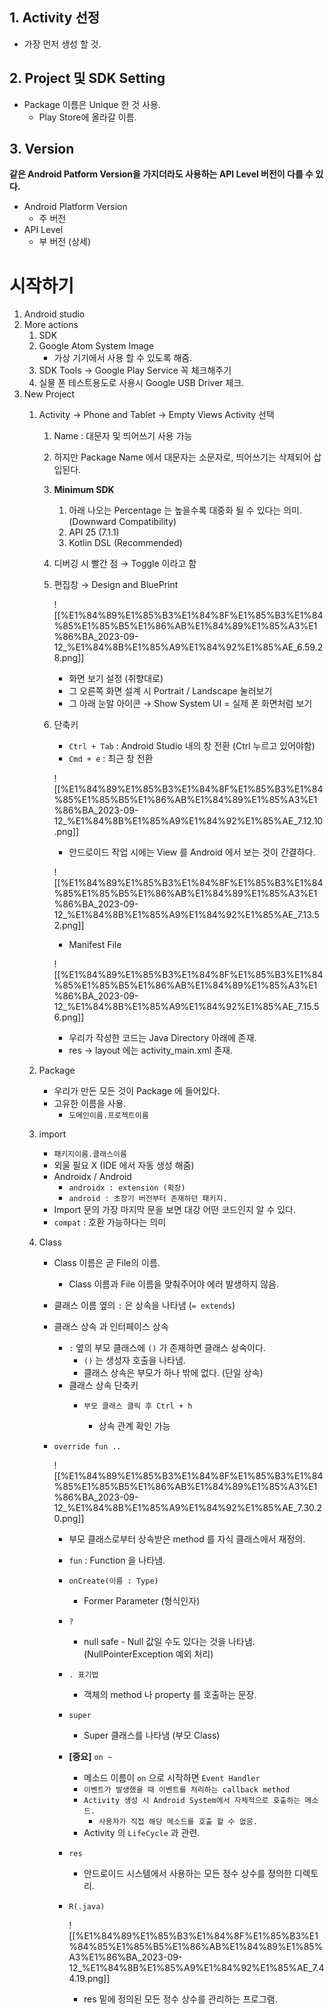   

## 1. Activity 선정

- 가장 먼저 생성 할 것.

  

## 2. Project 및 SDK Setting

- Package 이름은 Unique 한 것 사용.
    - Play Store에 올라갈 이름.

  

## 3. Version

**같은 Android Patform Version을 가지더라도 사용하는 API Level 버전이 다를 수 있다.**

- Android Platform Version
    - 주 버전
- API Level
    - 부 버전 (상세)

  

# 시작하기

  

1. Android studio
2. More actions
    1. SDK
    2. Google Atom System Image
        - 가상 기기에서 사용 할 수 있도록 해줌.
    3. SDK Tools → Google Play Service 꼭 체크해주기
    4. 실물 폰 테스트용도로 사용시 Google USB Driver 체크.
3. New Project
    1. Activity → Phone and Tablet → Empty Views Activity 선택
        1. Name : 대문자 및 띄어쓰기 사용 가능
        2. 하지만 Package Name 에서 대문자는 소문자로, 띄어쓰기는 삭제되어 삽입된다.
        3. **Minimum SDK**
            1. 아래 나오는 Percentage 는 높을수록 대중화 될 수 있다는 의미.(Downward Compatibility)
            2. API 25 (7.1.1)
            3. Kotlin DSL (Recommended)
        4. 디버깅 시 빨간 점 → Toggle 이라고 함
        5. 편집창 → Design and BluePrint
            
            ![[%E1%84%89%E1%85%B3%E1%84%8F%E1%85%B3%E1%84%85%E1%85%B5%E1%86%AB%E1%84%89%E1%85%A3%E1%86%BA_2023-09-12_%E1%84%8B%E1%85%A9%E1%84%92%E1%85%AE_6.59.28.png]]
            
            - 화면 보기 설정 (취향대로)
            - 그 오른쪽 화면 설계 시 Portrait / Landscape 눌러보기
            - 그 아래 눈알 아이콘 → Show System UI = 실제 폰 화면처럼 보기
        6. 단축키
            
            - `Ctrl + Tab` : Android Studio 내의 창 전환 (Ctrl 누르고 있어야함)
            - `Cmd + e` : 최근 창 전환
            
              
            
            ![[%E1%84%89%E1%85%B3%E1%84%8F%E1%85%B3%E1%84%85%E1%85%B5%E1%86%AB%E1%84%89%E1%85%A3%E1%86%BA_2023-09-12_%E1%84%8B%E1%85%A9%E1%84%92%E1%85%AE_7.12.10.png]]
            
            - 안드로이드 작업 시에는 View 를 Android 에서 보는 것이 간결하다.
            
              
            
            ![[%E1%84%89%E1%85%B3%E1%84%8F%E1%85%B3%E1%84%85%E1%85%B5%E1%86%AB%E1%84%89%E1%85%A3%E1%86%BA_2023-09-12_%E1%84%8B%E1%85%A9%E1%84%92%E1%85%AE_7.13.52.png]]
            
            - Manifest File
            
              
            
            ![[%E1%84%89%E1%85%B3%E1%84%8F%E1%85%B3%E1%84%85%E1%85%B5%E1%86%AB%E1%84%89%E1%85%A3%E1%86%BA_2023-09-12_%E1%84%8B%E1%85%A9%E1%84%92%E1%85%AE_7.15.56.png]]
            
            - 우리가 작성한 코드는 Java Directory 아래에 존재.
            - res → layout 에는 activity_main.xml 존재.
            
              
            
    2. Package
        - 우리가 만든 모든 것이 Package 에 들어있다.
        - 고유한 이름을 사용.
            - `도메인이름.프로젝트이름`
    3. import
        
        - `패키지이름.클래스이름`
        - 외울 필요 X (IDE 에서 자동 생성 해줌)
        - Androidx / Android
            - `androidx : extension (확장)`
            - `android : 초창기 버전부터 존재하던 패키지.`
        - Import 문의 가장 마지막 문을 보면 대강 어떤 코드인지 알 수 있다.
        - `compat` : 호환 가능하다는 의미
        
          
        
    4. Class
        - Class 이름은 곧 File의 이름.
            - Class 이름과 File 이름을 맞춰주어야 에러 발생하지 않음.
        - 클래스 이름 옆의 `:` 은 상속을 나타냄 (`= extends`)
        - 클래스 상속 과 인터페이스 상속
            - `:` 옆의 부모 클래스에 `()` 가 존재하면 클래스 상속이다.
                - `()` 는 생성자 호출을 나타냄.
                - 클래스 상속은 부모가 하나 밖에 없다. (단일 상속)
            - 클래스 상속 단축키
                - `부모 클래스 클릭 후 Ctrl + h`
                    
                    - 상속 관계 확인 가능
                    
                      
                    
        - `override fun ..`
            
            ![[%E1%84%89%E1%85%B3%E1%84%8F%E1%85%B3%E1%84%85%E1%85%B5%E1%86%AB%E1%84%89%E1%85%A3%E1%86%BA_2023-09-12_%E1%84%8B%E1%85%A9%E1%84%92%E1%85%AE_7.30.20.png]]
            
            - 부모 클래스로부터 상속받은 method 를 자식 클래스에서 재정의.
            - `fun` : Function 을 나타냄.
            - `onCreate(이름 : Type)`
                - Former Parameter (형식인자)
            - `?`
                - null safe - Null 값일 수도 있다는 것을 나타냄. (NullPointerException 예외 처리)
            - `. 표기법`
                - 객체의 method 나 property 를 호출하는 문장.
            - `super`
                - Super 클래스를 나타냄 (부모 Class)
            - **[중요]** `on ~`
                - 메소드 이름이 `on` 으로 시작하면 `Event Handler`
                - `이벤트가 발생했을 때 이벤트를 처리하는 callback method`
                - `Activity 생성 시 Android System에서 자체적으로 호출하는 메소드.`
                    - `사용자가 직접 해당 메소드를 호출 할 수 없음.`
                - Activity 의 `LifeCycle` 과 관련.
            
              
            
            - `res`
                
                - 안드로이드 시스템에서 사용하는 모든 정수 상수를 정의한 디렉토리.
                
                  
                
            - `R(.java)`
                
                ![[%E1%84%89%E1%85%B3%E1%84%8F%E1%85%B3%E1%84%85%E1%85%B5%E1%86%AB%E1%84%89%E1%85%A3%E1%86%BA_2023-09-12_%E1%84%8B%E1%85%A9%E1%84%92%E1%85%AE_7.44.19.png]]
                
                - res 밑에 정의된 모든 정수 상수를 관리하는 프로그램.